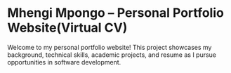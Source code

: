 # Mhengi Mpongo – Personal Portfolio Website(Virtual CV)

Welcome to my personal portfolio website! This project showcases my background, technical skills, academic projects, and resume as I pursue opportunities in software development.

